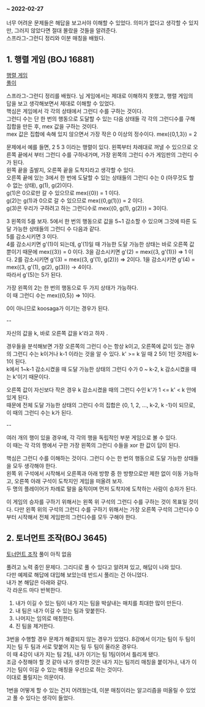 #### ~ 2022-02-27 

너무 어려운 문제들은 해답을 보고서야 이해할 수 있었다. 의미가 없다고 생각할 수 있지만, 그러지 않았다면 절대 몰랐을 것들을 알려준다.  
스프라그-그런디 정리와 이분 매칭을 배웠다.   

## 1. 행렬 게임 (BOJ 16881) 
[행렬 게임](https://www.acmicpc.net/problem/16881)   
[풀이](https://github.com/kabosuMy3a/PracticeProblemSolving/blob/master/TRY/baekjoon/platinum/16881_matrix_game/other.cpp)  

스프라그-그런디 정리를 배웠다. 님 게임에서는 제대로 이해하지 못했고, 행렬 게임의 답을 보고 생각해보면서 제대로 이해할 수 있었다.  
핵심은 게임에서 각 각의 상태에서 그런디 수를 구하는 것이다.  
그런디 수는 단 한 번의 행동으로 도달할 수 있는 다음 상태들 각 각의 그런디수를 구해 집합을 만든 후, mex 값을 구하는 것이다.  
mex 값은 집합에 속해 있지 않으면서 가장 작은 0 이상의 정수이다. mex({0,1,3}) = 2    

문제에서 예를 들면, 2 5 3 이라는 행렬이 있다. 
왼쪽부터 차례대로 꺼낼 수 있으므로 오른쪽 끝에서 부터 그런디 수를 구하내가며, 가장 왼쪽의 그런디 수가 게임판의 그런디 수가 된다.  
왼쪽 끝을 출발지, 오른쪽 끝을 도착지라고 생각할 수 있다.  
오른쪽 끝에 있는 3에서 한 번에 도달할 수 있는 상태들의 그런디 수는 0 (아무것도 할 수 없는 상태), g(1), g(2)이다.  
g(1)은 0으로만 갈 수 있으므로 mex({0}) = 1 이다.  
g(2)는 g(1)과 0으로 갈 수 있으므로 mex({0,g(1)}) = 2 이다.  
g(3)은 우리가 구하려고 하는 그런디수로 mex({0, g(1), g(2)}) = 3이다. 

3 왼쪽의 5를 보자. 5에서 한 번의 행동으로 값을 5\~1 감소할 수 있으며 그것에 따른 도달 가능한 상태들의 그런디 수 다음과 같다.  
5를 감소시키면 3 이다.   
4를 감소시키면 g'(1)이 되는데, g'(1)일 때 가능한 도달 가능한 상태는 바로 오른쪽 값 뿐이기 때문에 mex({3}) = 0 이다. 
3을 감소시키면 g'(2) = mex({3, g'(1)}) => 1 이다.
2를 감소시키면 g'(3) = mex({3, g'(1), g(2)}) => 2이다. 
1을 감소시키면 g'(4) = mex({3, g'(1), g(2), g(3)}) -> 4이다.  
따라서 g'(5)는 5가 된다.  

가장 왼쪽의 2는 한 번의 행동으로 두 가지 상태가 가능하다.  
이 때 그런디 수는 mex({0,5}) => 1이다.  

0이 아니므로 koosaga가 이기는 경우가 된다.  

--

자신의 값을 k, 바로 오른쪽 값을 k'라고 하자 . 

경우들을 분석해보면 가장 오른쪽의 그런디 수는 항상 k이고, 오른쪽에 값이 있는 경우의 그런디 수는 k이거나 k-1 이라는 것을 알 수 있다. 
k' >= k 일 때 2 5이 1인 것처럼 k-1이 된다.   
k에서 1\~k-1 감소시켰을 때 도달 가능한 상태의 그런디 수가 0 ~ k-2, k 감소시켰을 때는 k'이기 때문이다.

오른쪽 값이 자신보다 작은 경우 k 감소시켰을 때의 그런디 수인 k'가 1 <= k' < k 안에 있게 된다.   
때문에 전체 도달 가능한 상태의 그런디 수의 집합은 {0, 1, 2, ..., k-2, k -1}이 되므로, 이 때의 그런디 수는 k가 된다.  

--

여러 개의 행이 있을 경우에, 각 각의 행을 독립적인 부분 게임으로 볼 수 있다.  
이 때는 각 각의 행에서 구한 가장 왼쪽의 그런디 수들을 xor 한 값이 답이 된다.  

핵심은 그런디 수를 이해하는 것이다. 그런디 수는 한 번의 행동으로 도달 가능한 상태들을 모두 생각해야 한다.  
왼쪽 위 구석에서 시작해서 오른쪽과 아래 방향 중 한 방향으로만 제한 없이 이동 가능하고, 오른쪽 아래 구석이 도착지인 게임을 떠올려 보자.  
두 명의 플레이어가 차례로 말을 움직이며 먼저 도착지에 도착하는 사람이 승자가 된다.  

이 게임의 승자를 구하기 위해서는 왼쪽 위 구석의 그런디 수를 구하는 것이 목표일 것이다. 
다만 왼쪽 위의 구석의 그런디 수를 구하기 위해서는 가장 오른쪽 구석의 그런디수 0 부터 시작해서 전체 게임판의 그런디수를 모두 구해야 한다.   


## 2. 토너먼트 조작(BOJ 3645)
[토너먼트 조작](https://www.acmicpc.net/problem/3645)
풀이 아직 없음

풀려고 노력 중인 문제다. 그리디로 풀 수 있다고 알려져 있고, 해답이 나와 있다.  
다만 예제로 해답에 대입해 보았는데 반드시 풀리는 건 아니었다.  
내가 본 해답은 아래와 같다.  
각 라운드 마다 반복한다.  
1. 내가 이길 수 있는 팀이 내가 지는 팀을 박살내는 매치를 최대한 많이 만든다.  
2. 내 팀은 내가 이길 수 있는 팀과 맞붙힌다.  
3. 나머지는 임의로 매칭한다. 
4. 진 팀을 제거한다.  

3번을 수행할 경우 문제가 해결되지 않는 경우가 있었다. 8강에서 이기는 팀이 두 팀이 지는 팀 두 팀과 서로 맞붙어 지는 팀 두 팀이 올라온 경우다.  
이 때 4강이 내가 지는 팀 2팀, 내가 이기는 팀 1팀이어서 틀리게 됐다.  
조금 수정해야 할 것 같아 내가 생각한 것은 내가 지는 팀끼리 매칭을 붙이거나, 내가 이기는 팀이 이길 수 있는 매칭을 우선으로 하는 것이다.  
이대로 풀릴지는 의문이다.  

1번을 어떻게 할 수 있는 건지 어려웠는데, 이분 매칭이라는 알고리즘을 떠올릴 수 있었고 풀 수 있다는 생각이 들었다.    

 
 